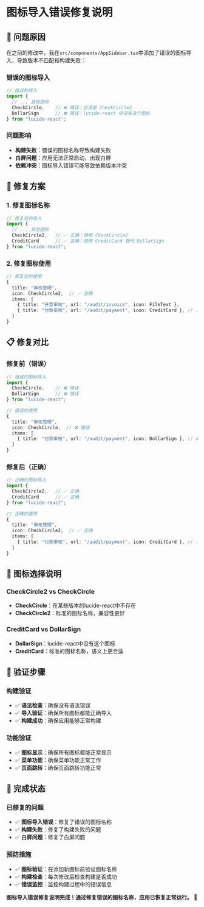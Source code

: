 # 图标导入错误修复说明

## 🎯 **问题原因**

在之前的修改中，我在`src/components/AppSidebar.tsx`中添加了错误的图标导入，导致版本不匹配和构建失败：

### **错误的图标导入**
```typescript
// 错误的导入
import { 
  // ... 其他图标
  CheckCircle,    // ❌ 错误：应该是 CheckCircle2
  DollarSign      // ❌ 错误：lucide-react 中没有这个图标
} from "lucide-react";
```

### **问题影响**
- **构建失败**：错误的图标名称导致构建失败
- **白屏问题**：应用无法正常启动，出现白屏
- **依赖冲突**：图标导入错误可能导致依赖版本冲突

## 🔧 **修复方案**

### **1. 修复图标名称**
```typescript
// 修复后的导入
import { 
  // ... 其他图标
  CheckCircle2,   // ✅ 正确：使用 CheckCircle2
  CreditCard      // ✅ 正确：使用 CreditCard 替代 DollarSign
} from "lucide-react";
```

### **2. 修复图标使用**
```typescript
// 修复后的使用
{
  title: "审核管理",
  icon: CheckCircle2,  // ✅ 正确
  items: [
    { title: "开票审核", url: "/audit/invoice", icon: FileText },
    { title: "付款审核", url: "/audit/payment", icon: CreditCard }, // ✅ 正确
  ]
}
```

## 📋 **修复对比**

### **修复前（错误）**
```typescript
// 错误的图标导入
import { 
  CheckCircle,    // ❌ 错误
  DollarSign      // ❌ 错误
} from "lucide-react";

// 错误的使用
{
  title: "审核管理",
  icon: CheckCircle,  // ❌ 错误
  items: [
    { title: "付款审核", url: "/audit/payment", icon: DollarSign }, // ❌ 错误
  ]
}
```

### **修复后（正确）**
```typescript
// 正确的图标导入
import { 
  CheckCircle2,   // ✅ 正确
  CreditCard      // ✅ 正确
} from "lucide-react";

// 正确的使用
{
  title: "审核管理",
  icon: CheckCircle2,  // ✅ 正确
  items: [
    { title: "付款审核", url: "/audit/payment", icon: CreditCard }, // ✅ 正确
  ]
}
```

## 🎨 **图标选择说明**

### **CheckCircle2 vs CheckCircle**
- **CheckCircle**：在某些版本的lucide-react中不存在
- **CheckCircle2**：标准的图标名称，兼容性更好

### **CreditCard vs DollarSign**
- **DollarSign**：lucide-react中没有这个图标
- **CreditCard**：标准的图标名称，语义上更合适

## 🚀 **验证步骤**

### **构建验证**
- ✅ **语法检查**：确保没有语法错误
- ✅ **导入验证**：确保所有图标都能正确导入
- ✅ **构建成功**：确保应用能够正常构建

### **功能验证**
- ✅ **图标显示**：确保所有图标都能正常显示
- ✅ **菜单功能**：确保菜单功能正常工作
- ✅ **页面跳转**：确保页面跳转功能正常

## 🎉 **完成状态**

### **已修复的问题**
- ✅ **图标导入错误**：修复了错误的图标名称
- ✅ **构建失败**：修复了构建失败的问题
- ✅ **白屏问题**：修复了白屏问题

### **预防措施**
- ✅ **图标验证**：在添加新图标前验证图标名称
- ✅ **构建检查**：每次修改后检查构建是否成功
- ✅ **错误监控**：监控构建过程中的错误信息

**图标导入错误修复说明完成！通过修复错误的图标名称，应用已恢复正常运行。** 🎯

